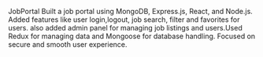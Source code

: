 JobPortal
Built a job portal using MongoDB, Express.js, React, and Node.js. Added features like user login,logout, job search, filter and favorites for users. also added admin panel for managing job listings and users.Used Redux for managing data and Mongoose for database handling. Focused on secure and smooth user experience.
